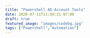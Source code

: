 ```yaml
---
title: "Powershell AD Account Tools"
date: 2020-07-11T11:59:21-07:00
draft: true
featured_image: "images/codebg.jpg"
tags: ["Powershell","Automation"]
---
```


```powershell

```
